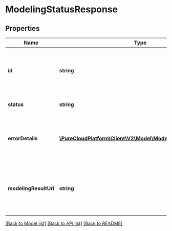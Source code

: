 # ModelingStatusResponse

## Properties
Name | Type | Description | Notes
------------ | ------------- | ------------- | -------------
**id** | **string** | The ID generated for the modeling job.  Use to GET result when job is completed. | [optional] 
**status** | **string** | The status of the modeling job. | [optional] 
**errorDetails** | [**\PureCloudPlatform\Client\V2\Model\ModelingProcessingError[]**](ModelingProcessingError.md) | If the request could not be properly processed, error details will be given here. | [optional] 
**modelingResultUri** | **string** | The uri of the modeling result. It has a value if the status is either &#39;Success&#39;, &#39;PartialFailure&#39;, or &#39;Failed&#39;. | [optional] 

[[Back to Model list]](../README.md#documentation-for-models) [[Back to API list]](../README.md#documentation-for-api-endpoints) [[Back to README]](../README.md)


